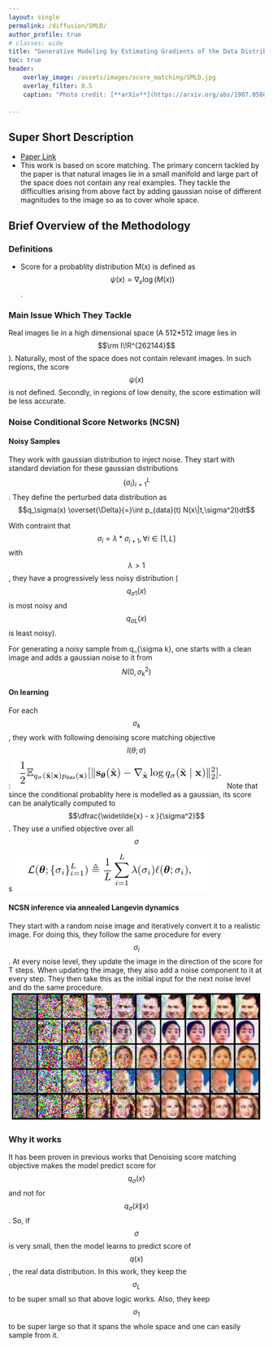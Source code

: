```yaml
---
layout: single
permalink: /diffusion/SMLD/
author_profile: true
# classes: wide
title: "Generative Modeling by Estimating Gradients of the Data Distribution"
toc: true
header:
    overlay_image: /assets/images/score_matching/SMLD.jpg
    overlay_filter: 0.5
    caption: "Photo credit: [**arXiv**](https://arxiv.org/abs/1907.05600)"

---
```

## Super Short Description
* [Paper Link](https://arxiv.org/abs/1907.05600)
*  This work is based on score matching. The primary concern tackled by the paper is that natural images lie in a small manifold and large part of the space does not contain any real examples. They tackle the difficulties arising from above fact by adding gaussian noise of different magnitudes to the image so as to cover whole space.

## Brief Overview of the Methodology
### Definitions
* Score for a probablity distribution M(x) is defined as $$\psi(x) = \nabla_{x} \log(M(x))$$.

### Main Issue Which They Tackle
Real images lie in a high dimensional space (A 512*512 image lies in $$\rm I\!R^{262144}$$). Naturally, most of the
space does not contain relevant images. In such regions, the score $$\psi(x)$$ is not defined. Secondly, in regions of low density, the score estimation will be less accurate.

### Noise Conditional Score Networks (NCSN)

#### Noisy Samples
They work with gaussian distribution to inject noise. They start with standard deviation for these gaussian distributions
$$\{\sigma_i\}_{i=1}^L$$. They define the perturbed data distribution as $$q_\sigma(x) \overset{\Delta}{=}\int p_{data}(t) N(x\|t,\sigma^2I)dt$$

With contraint that $$\sigma_i = \lambda*\sigma_{i+1}, \forall i\in[1,L]$$ with $$\lambda >1$$, they have a progressively less noisy distribution ($$q_{\sigma 1}(x)$$ is most noisy and $$q_{\sigma L}(x)$$ is least noisy).

For generating a noisy sample from q_{\sigma k}, one starts with a clean image and adds a gaussian noise to it from $$N(0,\sigma_k^2)$$

#### On learning
For each $$\sigma_k$$, they work with following denoising score matching objective $$l(\theta;\sigma)$$:
<img src="/assets/images/score_matching/SMLD_obj.png" alt="drawing"
title="Objective"/>
Note that since the conditional probablity here is modelled as a gaussian, its score can be analytically computed to $$\dfrac{\widetilde{x} - x }{\sigma^2}$$. They use a unified objective over all $$\sigma$$s
<img src="/assets/images/score_matching/SMLD_obj2.png" alt="drawing"
title="Unified objective"/>


#### NCSN inference via annealed Langevin dynamics
They start with a random noise image and iteratively convert it to a realistic image. For doing this, they follow the same procedure for every $$\sigma_i$$. At every noise level, they update the image in the direction of the score for T steps. When updating the image, they also add a noise component to it at every step. They then take this as the initial input for the next noise level and do the same procedure.
<img src="/assets/images/score_matching/SMLD_sample.png" alt="drawing"
title="Iterative generation"/>


### Why it works
It has been proven in previous works that Denoising score matching objective makes the model predict score for $$q_\sigma(x)$$ and not for $$q_\sigma(\widetilde{x}\|x)$$. So, if $$\sigma$$ is very small, then the model learns to predict score of $$q(x)$$, the real data distribution. In this work, they keep the $$\sigma_L$$ to be super small so that above logic works. Also, they keep $$\sigma_1$$ to be super large so that it spans the whole space and one can easily sample from it.
